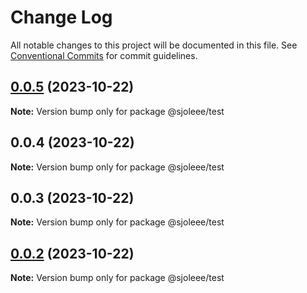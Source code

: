 # Change Log

All notable changes to this project will be documented in this file.
See [Conventional Commits](https://conventionalcommits.org) for commit guidelines.

## [0.0.5](https://github.com/sjoleee/sangjo-design-system/compare/@sjoleee/test@0.0.2...@sjoleee/test@0.0.5) (2023-10-22)

**Note:** Version bump only for package @sjoleee/test

## 0.0.4 (2023-10-22)

**Note:** Version bump only for package @sjoleee/test

## 0.0.3 (2023-10-22)

**Note:** Version bump only for package @sjoleee/test

## [0.0.2](https://github.com/sjoleee/sangjo-design-system/compare/@sjoleee/test@0.0.2-alpha.0...@sjoleee/test@0.0.2) (2023-10-22)

**Note:** Version bump only for package @sjoleee/test
